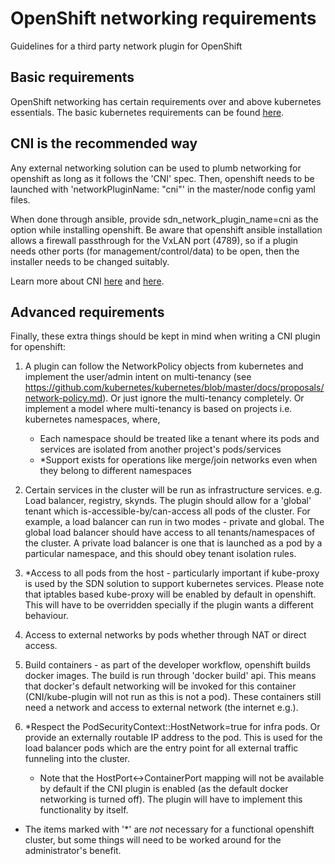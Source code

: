 # OpenShift networking requirements
Guidelines for a third party network plugin for OpenShift

## Basic requirements
OpenShift networking has certain requirements over and above kubernetes essentials. The basic kubernetes requirements can be found [here](https://github.com/kubernetes/kubernetes/blob/release-1.3/docs/design/networking.md).

## CNI is the recommended way

Any external networking solution can be used to plumb networking for openshift as long as it follows the 'CNI' spec. Then, openshift needs to be launched with 'networkPluginName: "cni"' in the master/node config yaml files. 

When done through ansible, provide sdn_network_plugin_name=cni as the option while installing openshift. Be aware that openshift ansible installation allows a firewall passthrough for the VxLAN port (4789), so if a plugin needs other ports (for management/control/data) to be open, then the installer needs to be changed suitably.

Learn more about CNI [here](http://kubernetes.io/docs/admin/network-plugins/#cni) and [here](https://github.com/containernetworking/cni/blob/master/SPEC.md).

## Advanced requirements
Finally, these extra things should be kept in mind when writing a CNI plugin for openshift:

1. A plugin can follow the NetworkPolicy objects from kubernetes and implement the user/admin intent on multi-tenancy (see https://github.com/kubernetes/kubernetes/blob/master/docs/proposals/network-policy.md). Or just ignore the multi-tenancy completely. Or implement a model where multi-tenancy is based on projects i.e. kubernetes namespaces, where,
   - Each namespace should be treated like a tenant where its pods and services are isolated from another project's pods/services
   - *Support exists for operations like merge/join networks even when they belong to different namespaces

2. Certain services in the cluster will be run as infrastructure services. e.g. Load balancer, registry, skynds. The plugin should allow for a 'global' tenant which is-accessible-by/can-access all pods of the cluster. For example, a load balancer can run in two modes - private and global. The global load balancer should have access to all tenants/namespaces of the cluster. A private load balancer is one that is launched as a pod by a particular namespace, and this should obey tenant isolation rules.

3. *Access to all pods from the host - particularly important if kube-proxy is used by the SDN solution to support kubernetes services. Please note that iptables based kube-proxy will be enabled by default in openshift. This will have to be overridden specially if the plugin wants a different behaviour.

4. Access to external networks by pods whether through NAT or direct access.

5. Build containers - as part of the developer workflow, openshift builds docker images. The build is run through 'docker build' api. This means that docker's default networking will be invoked for this container (CNI/kube-plugin will not run as this is not a pod). These containers still need a network and access to external network (the internet e.g.).

6. *Respect the PodSecurityContext::HostNetwork=true for infra pods. Or provide an externally routable IP address to the pod. This is used for the load balancer pods which are the entry point for all external traffic funneling into the cluster.
   - Note that the HostPort<->ContainerPort mapping will not be available by default if the CNI plugin is enabled (as the default docker networking is turned off). The plugin will have to implement this functionality by itself.



* The items marked with '*' are _not_ necessary for a functional openshift cluster, but some things will need to be worked around for the administrator's benefit.
